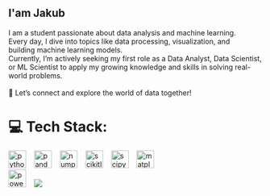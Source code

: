 <h2 align="left">I'am Jakub</h2>
I am a student passionate about data analysis and machine learning. <br>
Every day, I dive into topics like data processing, visualization, and <br>
building machine learning models. <br>Currently, I’m actively seeking my first role as a Data Analyst, Data Scientist, <br>
or ML Scientist to apply my growing knowledge and skills in solving real-world problems.<br><br>
🌟 Let’s connect and explore the world of data together!


# 💻 Tech Stack:
<div align="left">
  <img src="https://cdn.jsdelivr.net/gh/devicons/devicon/icons/python/python-original.svg" height="35" alt="python logo"  />
  <img width="8" />
  <img src="https://img.shields.io/badge/pandas-150458?logo=pandas&logoColor=white&style=for-the-badge" height="35" alt="pandas logo"  />
  <img width="8" />
  <img src="https://img.shields.io/badge/NumPy-013243?logo=numpy&logoColor=white&style=for-the-badge" height="35" alt="numpy logo"  />
  <img width="8" />
  <img src="https://img.shields.io/badge/scikit--learn-%23F7931E.svg?style=for-the-badge&logo=scikit-learn&logoColor=white" height="35" alt="scikitlearn logo"  />
  <img width="8" />
  <img src="https://img.shields.io/badge/SciPy-%230C55A5.svg?style=for-the-badge&logo=scipy&logoColor=%white" height="35" alt="scipy logo"  /> 
  <img width="8" />
  <img src="https://img.shields.io/badge/Matplotlib-%23ffffff.svg?style=for-the-badge&logo=Matplotlib&logoColor=black" height="35" alt="matplotlib logo"  /> 
  
  <br>
  <img src="https://upload.wikimedia.org/wikipedia/commons/c/cf/New_Power_BI_Logo.svg" height="35" alt="powerbi logo"  />
  <img width="8" />
  <img src="https://skillicons.dev/icons?i=mysql,aws,azure,git,docker" />
  
</div>

###

###


###

<br clear="both">


###
